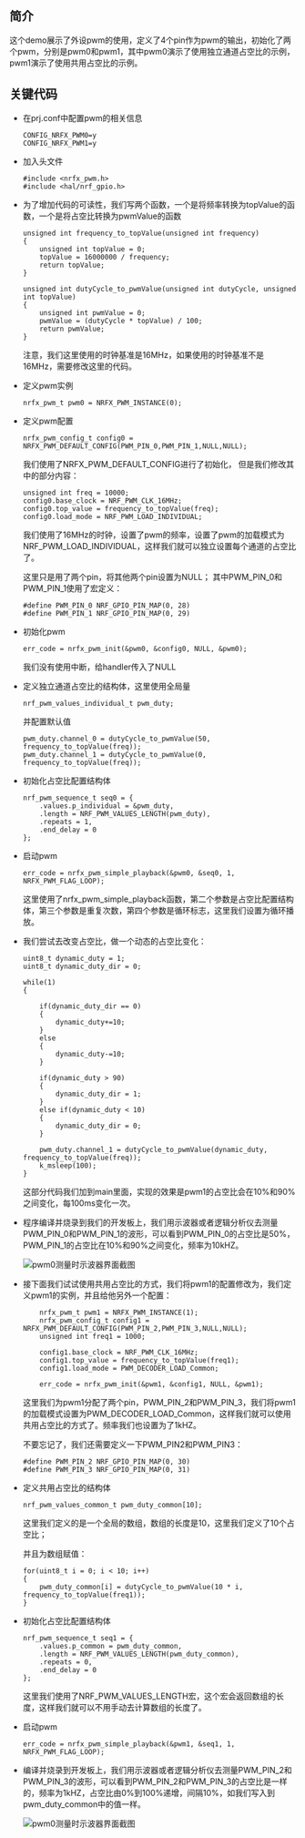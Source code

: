 ## 简介
这个demo展示了外设pwm的使用，定义了4个pin作为pwm的输出，初始化了两个pwm，分别是pwm0和pwm1，其中pwm0演示了使用独立通道占空比的示例，pwm1演示了使用共用占空比的示例。

## 关键代码
* 在prj.conf中配置pwm的相关信息
    ```
    CONFIG_NRFX_PWM0=y
    CONFIG_NRFX_PWM1=y
    ```
* 加入头文件
    ```
    #include <nrfx_pwm.h>
    #include <hal/nrf_gpio.h>
    ```
* 为了增加代码的可读性，我们写两个函数，一个是将频率转换为topValue的函数，一个是将占空比转换为pwmValue的函数
    ```
    unsigned int frequency_to_topValue(unsigned int frequency)
    {
        unsigned int topValue = 0;
        topValue = 16000000 / frequency;
        return topValue;
    }

    unsigned int dutyCycle_to_pwmValue(unsigned int dutyCycle, unsigned int topValue)
    {
        unsigned int pwmValue = 0;
        pwmValue = (dutyCycle * topValue) / 100;
        return pwmValue;
    }
    ```
    注意，我们这里使用的时钟基准是16MHz，如果使用的时钟基准不是16MHz，需要修改这里的代码。

* 定义pwm实例
  ```
  nrfx_pwm_t pwm0 = NRFX_PWM_INSTANCE(0);
  ```
* 定义pwm配置
  ```
  nrfx_pwm_config_t config0 = NRFX_PWM_DEFAULT_CONFIG(PWM_PIN_0,PWM_PIN_1,NULL,NULL);
  ```
  我们使用了NRFX_PWM_DEFAULT_CONFIG进行了初始化，
  但是我们修改其中的部分内容：
  ```
  unsigned int freq = 10000;
  config0.base_clock = NRF_PWM_CLK_16MHz;
  config0.top_value = frequency_to_topValue(freq);
  config0.load_mode = NRF_PWM_LOAD_INDIVIDUAL;
  ```
  我们使用了16MHz的时钟，设置了pwm的频率，设置了pwm的加载模式为NRF_PWM_LOAD_INDIVIDUAL，这样我们就可以独立设置每个通道的占空比了。

  
  这里只是用了两个pin，将其他两个pin设置为NULL；
  其中PWM_PIN_0和PWM_PIN_1使用了宏定义：
  ```
  #define PWM_PIN_0 NRF_GPIO_PIN_MAP(0, 28)
  #define PWM_PIN_1 NRF_GPIO_PIN_MAP(0, 29)
  ```
* 初始化pwm
  ```
  err_code = nrfx_pwm_init(&pwm0, &config0, NULL, &pwm0);
  ```
  我们没有使用中断，给handler传入了NULL
* 定义独立通道占空比的结构体，这里使用全局量
    ```
    nrf_pwm_values_individual_t pwm_duty;
    ```
    并配置默认值
    ```
    pwm_duty.channel_0 = dutyCycle_to_pwmValue(50, frequency_to_topValue(freq));
    pwm_duty.channel_1 = dutyCycle_to_pwmValue(0, frequency_to_topValue(freq));
    ```
* 初始化占空比配置结构体
    ```
    nrf_pwm_sequence_t seq0 = {
		.values.p_individual = &pwm_duty,
		.length = NRF_PWM_VALUES_LENGTH(pwm_duty),
		.repeats = 1,
		.end_delay = 0
	};

    ```
* 启动pwm
    ```
    err_code = nrfx_pwm_simple_playback(&pwm0, &seq0, 1, NRFX_PWM_FLAG_LOOP);
    ```
    这里使用了nrfx_pwm_simple_playback函数，第二个参数是占空比配置结构体，第三个参数是重复次数，第四个参数是循环标志，这里我们设置为循环播放。

* 我们尝试去改变占空比，做一个动态的占空比变化：
    ```
    uint8_t dynamic_duty = 1;
    uint8_t dynamic_duty_dir = 0;

    while(1)
    {
        
        if(dynamic_duty_dir == 0)
        {
            dynamic_duty+=10;
        }
        else
        {
            dynamic_duty-=10;
        }

        if(dynamic_duty > 90)
        {
            dynamic_duty_dir = 1;
        }
        else if(dynamic_duty < 10)
        {
            dynamic_duty_dir = 0;
        }
        
        pwm_duty.channel_1 = dutyCycle_to_pwmValue(dynamic_duty, frequency_to_topValue(freq));
        k_msleep(100);
    }

    ```
    这部分代码我们加到main里面，实现的效果是pwm1的占空比会在10%和90%之间变化，每100ms变化一次。
* 程序编译并烧录到我们的开发板上，我们用示波器或者逻辑分析仪去测量PWM_PIN_0和PWM_PIN_1的波形，可以看到PWM_PIN_0的占空比是50%，PWM_PIN_1的占空比在10%和90%之间变化，频率为10kHZ。


     ![pwm0测量时示波器界面截图](/gif/pwm0.gif)



* 接下面我们试试使用共用占空比的方式，我们将pwm1的配置修改为，我们定义pwm1的实例，并且给他另外一个配置：
    ```
        nrfx_pwm_t pwm1 = NRFX_PWM_INSTANCE(1);
        nrfx_pwm_config_t config1 = NRFX_PWM_DEFAULT_CONFIG(PWM_PIN_2,PWM_PIN_3,NULL,NULL);
        unsigned int freq1 = 1000;

        config1.base_clock = NRF_PWM_CLK_16MHz;
        config1.top_value = frequency_to_topValue(freq1);
        config1.load_mode = PWM_DECODER_LOAD_Common;

        err_code = nrfx_pwm_init(&pwm1, &config1, NULL, &pwm1);
    ```
    这里我们为pwm1分配了两个pin，PWM_PIN_2和PWM_PIN_3，我们将pwm1的加载模式设置为PWM_DECODER_LOAD_Common，这样我们就可以使用共用占空比的方式了。频率我们也设置为了1kHZ。
    
    不要忘记了，我们还需要定义一下PWM_PIN2和PWM_PIN3：
    ```
    #define PWM_PIN_2 NRF_GPIO_PIN_MAP(0, 30)
    #define PWM_PIN_3 NRF_GPIO_PIN_MAP(0, 31)
    ```
* 定义共用占空比的结构体
    ```
    nrf_pwm_values_common_t pwm_duty_common[10];
    ```
    这里我们定义的是一个全局的数组，数组的长度是10，这里我们定义了10个占空比；

    并且为数组赋值：
    ```
    for(uint8_t i = 0; i < 10; i++)
	{
		pwm_duty_common[i] = dutyCycle_to_pwmValue(10 * i, frequency_to_topValue(freq1));
	}
    ```
* 初始化占空比配置结构体
    ```
    nrf_pwm_sequence_t seq1 = {
        .values.p_common = pwm_duty_common,
        .length = NRF_PWM_VALUES_LENGTH(pwm_duty_common),
        .repeats = 0,
        .end_delay = 0
    };
    ```
    这里我们使用了NRF_PWM_VALUES_LENGTH宏，这个宏会返回数组的长度，这样我们就可以不用手动去计算数组的长度了。
* 启动pwm
    ```
    err_code = nrfx_pwm_simple_playback(&pwm1, &seq1, 1, NRFX_PWM_FLAG_LOOP);
    ```
* 编译并烧录到开发板上，我们用示波器或者逻辑分析仪去测量PWM_PIN_2和PWM_PIN_3的波形，可以看到PWM_PIN_2和PWM_PIN_3的占空比是一样的，频率为1kHZ，占空比由0%到100%递增，间隔10%，如我们写入到pwm_duty_common中的值一样。
  
   ![pwm0测量时示波器界面截图](/gif/pwm1.gif)



